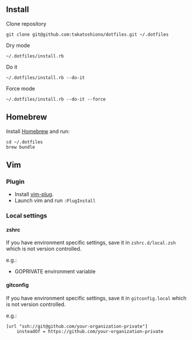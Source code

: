 ## Install

Clone repository

```
git clone git@github.com:takatoshiono/dotfiles.git ~/.dotfiles
```

Dry mode

```
~/.dotfiles/install.rb
```

Do it

```
~/.dotfiles/install.rb --do-it
```

Force mode

```
~/.dotfiles/install.rb --do-it --force
```

## Homebrew

Install [Homebrew](http://brew.sh/) and run:

```
cd ~/.dotfiles
brew bundle
```

## Vim

### Plugin

- Install [vim-plug](https://github.com/junegunn/vim-plug).
- Launch vim and run `:PlugInstall`

### Local settings

#### zshrc

If you have environment specific settings, save it in `zshrc.d/local.zsh` which is not version controlled.

e.g.:

- GOPRIVATE environment variable

#### gitconfig

If you have environment specific settings, save it in `gitconfig.local` which is not version controlled.

e.g.:

```
[url "ssh://git@github.com/your-organization-private"]
	insteadOf = https://github.com/your-organization-private
```
